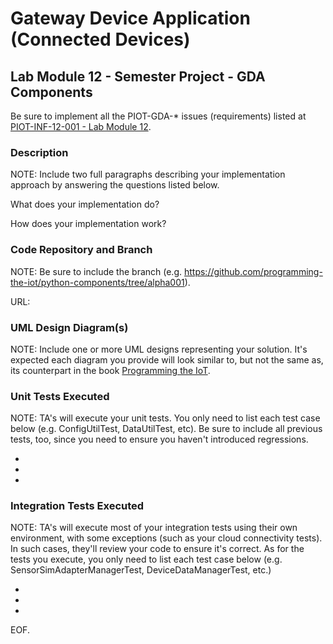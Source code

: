# Gateway Device Application (Connected Devices)

## Lab Module 12 - Semester Project - GDA Components

Be sure to implement all the PIOT-GDA-* issues (requirements) listed at [PIOT-INF-12-001 - Lab Module 12](https://github.com/orgs/programming-the-iot/projects/1#column-10488565).

### Description

NOTE: Include two full paragraphs describing your implementation approach by answering the questions listed below.

What does your implementation do? 

How does your implementation work?

### Code Repository and Branch

NOTE: Be sure to include the branch (e.g. https://github.com/programming-the-iot/python-components/tree/alpha001).

URL: 

### UML Design Diagram(s)

NOTE: Include one or more UML designs representing your solution. It's expected each
diagram you provide will look similar to, but not the same as, its counterpart in the
book [Programming the IoT](https://learning.oreilly.com/library/view/programming-the-internet/9781492081401/).


### Unit Tests Executed

NOTE: TA's will execute your unit tests. You only need to list each test case below
(e.g. ConfigUtilTest, DataUtilTest, etc). Be sure to include all previous tests, too,
since you need to ensure you haven't introduced regressions.

- 
- 
- 

### Integration Tests Executed

NOTE: TA's will execute most of your integration tests using their own environment, with
some exceptions (such as your cloud connectivity tests). In such cases, they'll review
your code to ensure it's correct. As for the tests you execute, you only need to list each
test case below (e.g. SensorSimAdapterManagerTest, DeviceDataManagerTest, etc.)

- 
- 
- 

EOF.
